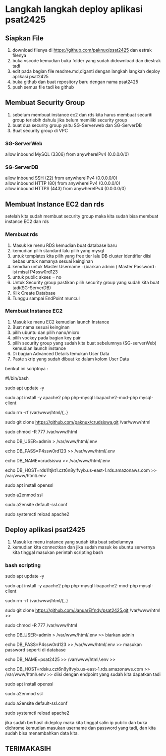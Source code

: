 # Langkah langkah deploy aplikasi psat2425

## Siapkan File
1. download filenya di https://github.com/paknux/psat2425 dan estrak filenya
2. buka vscode kemudian buka folder yang sudah didownload dan diestrak tadi
3. edit pada bagian file readme.md,diganti dengan langkah langkah deploy aplikasi psat2425
4. buka github dan buat repository baru dengan nama psat2425
5. push semua file tadi ke github

## Membuat Security Group
1. sebelum membuat instance ec2 dan rds kita harus membuat securiti group terlebih dahulu jika belum memiliki security group
2. buat dua security group yaitu SG-Serverweb dan SG-ServerDB
3. Buat security group di VPC
### SG-ServerWeb
allow inbound MySQL (3306) from anywhereIPv4 (0.0.0.0/0)
### SG-ServerDB
allow inbound SSH (22) from anywhereIPv4 (0.0.0.0/0)  
allow inbound HTTP (80) from anywhereIPv4 (0.0.0.0/0)  
allow inbound HTTPS (443) from anywhereIPv4 (0.0.0.0/0)

## Membuat Instance EC2 dan rds
setelah kita sudah membuat security group maka kita sudah bisa membuat instance EC2 dan rds
### Membuat rds
1. Masuk ke menu RDS kemudian buat database baru
2. kemudian pilih standard lalu pilih yang mysql
3. untuk templates kita pilih yang free tier lalu DB cluster identifier diisi bebas untuk namanya sesuai keinginan
4. kemdian untuk Master Username : (biarkan admin ) Master Password : isi misal P4ssw0rd123 
5. untuk public akses = no 
6. Untuk Security group pastikan pilih security group yang sudah kita buat tadi(SG-ServerDB)
7. Klik Create Database
8. Tunggu sampai EndPoint muncul
### Membuat Instance EC2
1. Masuk ke menu EC2 kemudian launch Instance
2. Buat nama sesuai keinginan
3. pilih ubuntu dan pilih nano/micro
4. pilih vockey pada bagian key pair
5. pilih security group yang sudah kita buat sebelumnya (SG-serverWeb) kemudian launch instance
6. Di bagian Advanced Details temukan User Data
7. Paste skrip yang sudah dibuat ke dalam kolom User Data

berikut ini scriptnya :

#!/bin/bash

sudo apt update -y

sudo apt install -y apache2 php php-mysql libapache2-mod-php mysql-client

sudo rm -rf /var/www/html/{*,.*}

sudo git clone https://github.com/paknux/crudsiswa.git /var/www/html

sudo chmod -R 777 /var/www/html

echo DB_USER=admin > /var/www/html/.env

echo DB_PASS=P4ssw0rd123  >> /var/www/html/.env

echo DB_NAME=crudsiswa  >> /var/www/html/.env

echo DB_HOST=rds11tjkt1.czt6n8ylfvyb.us-east-1.rds.amazonaws.com >> /var/www/html/.env


sudo apt install openssl

sudo a2enmod ssl

sudo a2ensite default-ssl.conf

sudo systemctl reload apache2


## Deploy aplikasi psat2425
1. Masuk ke menu instance yang sudah kita buat sebelumnya 
2. kemudian kita connectkan dan jika sudah masuk ke ubuntu servernya kita tinggal masukan perintah scripting bash
### bash scripting
sudo apt update -y

sudo apt install -y apache2 php php-mysql libapache2-mod-php mysql-client

sudo rm -rf /var/www/html/{_,._}

sudo git clone https://github.com/JanuarElfndy/psat2425.git /var/www/html >>

sudo chmod -R 777 /var/www/html

echo DB_USER=admin > /var/www/html/.env >> biarkan admin

echo DB_PASS=P4ssw0rd123 >> /var/www/html/.env >> masukan password seperti di database

echo DB_NAME=psat2425 >> /var/www/html/.env >> 

echo DB_HOST=rdsku.czt6n8ylfvyb.us-east-1.rds.amazonaws.com >> /var/www/html/.env >> diisi dengan endpoint yang sudah kita dapatkan tadi


sudo apt install openssl

sudo a2enmod ssl

sudo a2ensite default-ssl.conf

sudo systemctl reload apache2


jika sudah berhasil dideploy maka kita tinggal salin ip public dan buka dichrome kemudian masukan username dan password yang tadi, dan kita sudah bisa menambahkan data kita.

## TERIMAKASIH